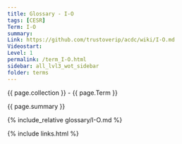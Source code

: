 ```yaml
---
title: Glossary - I-O
tags: [CESR]
Term: I-O
summary: 
Link: https://github.com/trustoverip/acdc/wiki/I-O.md
Videostart: 
Level: 1
permalink: /term_I-O.html
sidebar: all_lvl3_wot_sidebar
folder: terms
---
```


{{ page.collection }} - {{ page.Term }}

   {{ page.summary }}

{% include_relative glossary/I-O.md %}

 {% include links.html %} 
